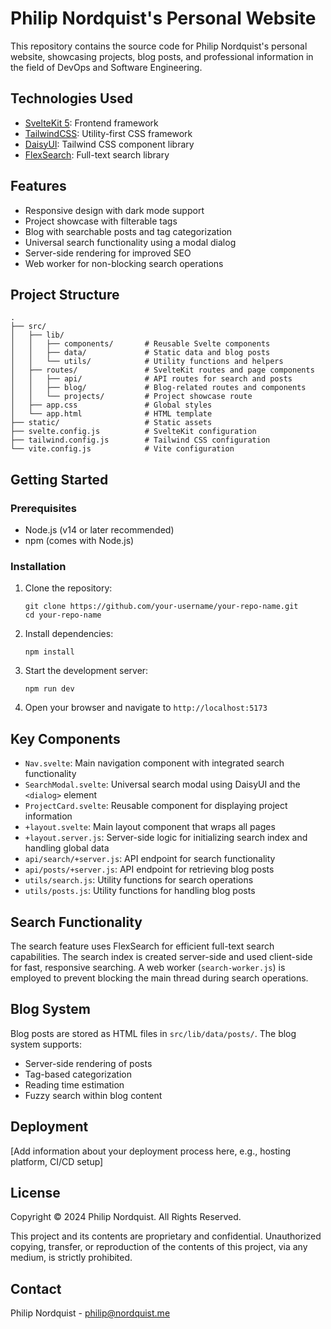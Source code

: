 # Philip Nordquist's Personal Website

This repository contains the source code for Philip Nordquist's personal website, showcasing projects, blog posts, and professional information in the field of DevOps and Software Engineering.

## Technologies Used

- [SvelteKit 5](https://kit.svelte.dev/): Frontend framework
- [TailwindCSS](https://tailwindcss.com/): Utility-first CSS framework
- [DaisyUI](https://daisyui.com/): Tailwind CSS component library
- [FlexSearch](https://github.com/nextapps-de/flexsearch): Full-text search library

## Features

- Responsive design with dark mode support
- Project showcase with filterable tags
- Blog with searchable posts and tag categorization
- Universal search functionality using a modal dialog
- Server-side rendering for improved SEO
- Web worker for non-blocking search operations

## Project Structure

```
.
├── src/
│   ├── lib/
│   │   ├── components/       # Reusable Svelte components
│   │   ├── data/             # Static data and blog posts
│   │   └── utils/            # Utility functions and helpers
│   ├── routes/               # SvelteKit routes and page components
│   │   ├── api/              # API routes for search and posts
│   │   ├── blog/             # Blog-related routes and components
│   │   └── projects/         # Project showcase route
│   ├── app.css               # Global styles
│   └── app.html              # HTML template
├── static/                   # Static assets
├── svelte.config.js          # SvelteKit configuration
├── tailwind.config.js        # Tailwind CSS configuration
└── vite.config.js            # Vite configuration
```

## Getting Started

### Prerequisites

- Node.js (v14 or later recommended)
- npm (comes with Node.js)

### Installation

1. Clone the repository:
   ```
   git clone https://github.com/your-username/your-repo-name.git
   cd your-repo-name
   ```

2. Install dependencies:
   ```
   npm install
   ```

3. Start the development server:
   ```
   npm run dev
   ```

4. Open your browser and navigate to `http://localhost:5173`

## Key Components

- `Nav.svelte`: Main navigation component with integrated search functionality
- `SearchModal.svelte`: Universal search modal using DaisyUI and the `<dialog>` element
- `ProjectCard.svelte`: Reusable component for displaying project information
- `+layout.svelte`: Main layout component that wraps all pages
- `+layout.server.js`: Server-side logic for initializing search index and handling global data
- `api/search/+server.js`: API endpoint for search functionality
- `api/posts/+server.js`: API endpoint for retrieving blog posts
- `utils/search.js`: Utility functions for search operations
- `utils/posts.js`: Utility functions for handling blog posts

## Search Functionality

The search feature uses FlexSearch for efficient full-text search capabilities. The search index is created server-side and used client-side for fast, responsive searching. A web worker (`search-worker.js`) is employed to prevent blocking the main thread during search operations.

## Blog System

Blog posts are stored as HTML files in `src/lib/data/posts/`. The blog system supports:
- Server-side rendering of posts
- Tag-based categorization
- Reading time estimation
- Fuzzy search within blog content

## Deployment

[Add information about your deployment process here, e.g., hosting platform, CI/CD setup]

## License

Copyright © 2024 Philip Nordquist. All Rights Reserved.

This project and its contents are proprietary and confidential. Unauthorized copying, transfer, or reproduction of the contents of this project, via any medium, is strictly prohibited.

## Contact

Philip Nordquist - philip@nordquist.me

